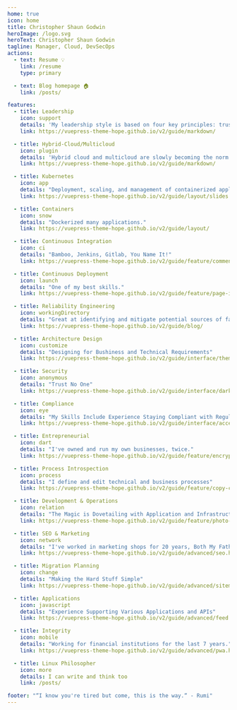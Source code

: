 ```yaml
---
home: true
icon: home
title: Christopher Shaun Godwin
heroImage: /logo.svg
heroText: Christopher Shaun Godwin
tagline: Manager, Cloud, DevSecOps
actions:
  - text: Resume 💡
    link: /resume
    type: primary

  - text: Blog homepage 🏠
    link: /posts/

features:
  - title: Leadership
    icon: support
    details: 'My leadership style is based on four key principles: trust, inspiration, coaching, and service.'
    link: https://vuepress-theme-hope.github.io/v2/guide/markdown/

  - title: Hybrid-Cloud/Multicloud
    icon: plugin
    details: 'Hybrid cloud and multicloud are slowly becoming the norm in enterprise IT'
    link: https://vuepress-theme-hope.github.io/v2/guide/markdown/

  - title: Kubernetes
    icon: app
    details: "Deployment, scaling, and management of containerized applications"
    link: https://vuepress-theme-hope.github.io/v2/guide/layout/slides

  - title: Containers
    icon: snow
    details: "Dockerized many applications."
    link: https://vuepress-theme-hope.github.io/v2/guide/layout/

  - title: Continuous Integration
    icon: ci
    details: "Bamboo, Jenkins, Gitlab, You Name It!"
    link: https://vuepress-theme-hope.github.io/v2/guide/feature/comment.html

  - title: Continuous Deployment
    icon: launch
    details: "One of my best skills."
    link: https://vuepress-theme-hope.github.io/v2/guide/feature/page-info.html

  - title: Reliability Engineering
    icon: workingDirectory
    details: "Great at identifying and mitigate potential sources of failure"
    link: https://vuepress-theme-hope.github.io/v2/guide/blog/

  - title: Architecture Design
    icon: customize
    details: "Designing for Bushiness and Technical Requirements"
    link: https://vuepress-theme-hope.github.io/v2/guide/interface/theme-color.html

  - title: Security
    icon: anonymous
    details: "Trust No One"
    link: https://vuepress-theme-hope.github.io/v2/guide/interface/darkmode.html

  - title: Compliance
    icon: eye
    details: "My Skills Include Experience Staying Compliant with Regulations and IT Standards"
    link: https://vuepress-theme-hope.github.io/v2/guide/interface/accessibility.html

  - title: Entrepreneurial
    icon: dart
    details: "I've owned and run my own businesses, twice."
    link: https://vuepress-theme-hope.github.io/v2/guide/feature/encrypt.html

  - title: Process Introspection
    icon: process
    details: "I define and edit technical and business processes"
    link: https://vuepress-theme-hope.github.io/v2/guide/feature/copy-code.html

  - title: Development & Operations
    icon: relation
    details: "The Magic is Dovetailing with Application and Infrastructure"
    link: https://vuepress-theme-hope.github.io/v2/guide/feature/photo-swipe.html

  - title: SEO & Marketing
    icon: network
    details: "I've worked in marketing shops for 20 years, Both My Fathers Owned and Operated Printing Presses"
    link: https://vuepress-theme-hope.github.io/v2/guide/advanced/seo.html

  - title: Migration Planning
    icon: change
    details: "Making the Hard Stuff Simple"
    link: https://vuepress-theme-hope.github.io/v2/guide/advanced/sitemap.html

  - title: Applications
    icon: javascript
    details: "Experience Supporting Various Applications and APIs"
    link: https://vuepress-theme-hope.github.io/v2/guide/advanced/feed.html

  - title: Integrity
    icon: mobile
    details: "Working for financial institutions for the last 7 years."
    link: https://vuepress-theme-hope.github.io/v2/guide/advanced/pwa.html

  - title: Linux Philosopher
    icon: more
    details: I can write and think too
    link: /posts/

footer: "“I know you're tired but come, this is the way.“ - Rumi"
---
```

<!-- 

This is a special message for the bold discoverers of hidden things, you're awesome. Now I'll tell you the largest secret of the entire Universe: everything is a coincidentia oppositorum. That's why you can fast solve problems but backing into them.

"of insanity, wanting to know reasons, knocking on a door. It opens. I've been knocking from the inside." - Rumi

-->
